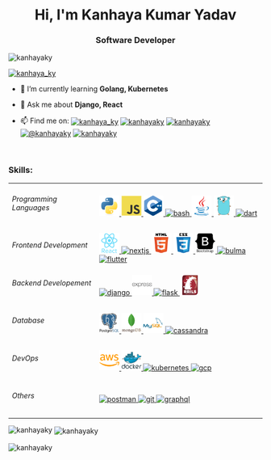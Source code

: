 <h1 align="center">Hi, I'm Kanhaya Kumar Yadav</h1>
<h3 align="center">Software Developer</h3>

<p align="left"> <img src="https://komarev.com/ghpvc/?username=kanhayaky&label=Profile%20views&color=0e75b6&style=flat" alt="kanhayaky" /> </p>

<p align="left"> <a href="https://twitter.com/kanhaya_ky" target="blank"><img src="https://img.shields.io/twitter/follow/kanhaya_ky?logo=twitter&style=for-the-badge" alt="kanhaya_ky" /></a> </p>

- 🌱 I’m currently learning **Golang, Kubernetes**

- 💬 Ask me about **Django, React**

- 📫 Find me on: <span align="left">
<a href="https://twitter.com/kanhaya_ky" target="blank"><img align="center" src="https://raw.githubusercontent.com/rahuldkjain/github-profile-readme-generator/master/src/images/icons/Social/twitter.svg" alt="kanhaya_ky" height="30" width="40" /></a>
<a href="https://linkedin.com/in/kanhayaky" target="blank"><img align="center" src="https://raw.githubusercontent.com/rahuldkjain/github-profile-readme-generator/master/src/images/icons/Social/linked-in-alt.svg" alt="kanhayaky" height="30" width="40" /></a>
<a href="https://instagram.com/kanhayaky" target="blank"><img align="center" src="https://raw.githubusercontent.com/rahuldkjain/github-profile-readme-generator/master/src/images/icons/Social/instagram.svg" alt="kanhayaky" height="30" width="40" /></a>
<a href="https://medium.com/@kanhayaky" target="blank"><img align="center" src="https://raw.githubusercontent.com/rahuldkjain/github-profile-readme-generator/master/src/images/icons/Social/medium.svg" alt="@kanhayaky" height="30" width="40" /></a>
<a href="https://www.leetcode.com/kanhayaky" target="blank"><img align="center" src="https://raw.githubusercontent.com/rahuldkjain/github-profile-readme-generator/master/src/images/icons/Social/leet-code.svg" alt="kanhayaky" height="30" width="40" /></a>
</span>

<br/>
<h3 align="left">Skills:</h3>
<table>
   <tr>
      <td><h6>Programming Languages</h6></td>
      <td> 
         <a href="https://www.python.org" target="_blank" rel="noreferrer">
         <img src="https://raw.githubusercontent.com/devicons/devicon/master/icons/python/python-original.svg" alt="python" width="40" height="40"/>
         </a>
         <a href="https://developer.mozilla.org/en-US/docs/Web/JavaScript" target="_blank" rel="noreferrer">
         <img src="https://raw.githubusercontent.com/devicons/devicon/master/icons/javascript/javascript-original.svg" alt="javascript" width="40" height="40"/>
         </a>
         <a href="https://www.w3schools.com/cpp/" target="_blank" rel="noreferrer">
         <img src="https://raw.githubusercontent.com/devicons/devicon/master/icons/cplusplus/cplusplus-original.svg" alt="cplusplus" width="40" height="40"/>
         </a>
         <a href="https://www.gnu.org/software/bash/" target="_blank" rel="noreferrer">
         <img src="https://www.vectorlogo.zone/logos/gnu_bash/gnu_bash-icon.svg" alt="bash" width="40" height="40"/>
         </a>
         <a href="https://www.java.com" target="_blank" rel="noreferrer">
         <img src="https://raw.githubusercontent.com/devicons/devicon/master/icons/java/java-original.svg" alt="java" width="40" height="40"/>
         </a>
         <a href="https://golang.org" target="_blank" rel="noreferrer">
         <img src="https://raw.githubusercontent.com/devicons/devicon/master/icons/go/go-original.svg" alt="go" width="40" height="40"/>
         </a>
         <a href="https://dart.dev" target="_blank" rel="noreferrer">
         <img src="https://www.vectorlogo.zone/logos/dartlang/dartlang-icon.svg" alt="dart" width="40" height="40"/>
         </a>
      </td>
   </tr>
  <tr>
      <td><h6>Frontend Development</h6></td>
      <td>
         <a href="https://reactjs.org/" target="_blank" rel="noreferrer">
         <img src="https://raw.githubusercontent.com/devicons/devicon/master/icons/react/react-original-wordmark.svg" alt="react" width="40" height="40"/>
         </a>
         <a href="https://nextjs.org/" target="_blank" rel="noreferrer"> <img src="https://cdn.worldvectorlogo.com/logos/nextjs-2.svg" alt="nextjs" width="40" height="40"/> </a>
         <a href="https://www.w3.org/html/" target="_blank" rel="noreferrer">
         <img src="https://raw.githubusercontent.com/devicons/devicon/master/icons/html5/html5-original-wordmark.svg" alt="html5" width="40" height="40"/>
         </a>
         <a href="https://www.w3schools.com/css/" target="_blank" rel="noreferrer">
         <img src="https://raw.githubusercontent.com/devicons/devicon/master/icons/css3/css3-original-wordmark.svg" alt="css3" width="40" height="40"/>
         </a>
         <a href="https://getbootstrap.com" target="_blank" rel="noreferrer">
         <img src="https://raw.githubusercontent.com/devicons/devicon/master/icons/bootstrap/bootstrap-plain-wordmark.svg" alt="bootstrap" width="40" height="40"/>
         </a>
         <a href="https://bulma.io/" target="_blank" rel="noreferrer">
         <img src="https://raw.githubusercontent.com/gilbarbara/logos/804dc257b59e144eaca5bc6ffd16949752c6f789/logos/bulma.svg" alt="bulma" width="40" height="40"/>
         </a>
         <a href="https://flutter.dev" target="_blank" rel="noreferrer">
         <img src="https://www.vectorlogo.zone/logos/flutterio/flutterio-icon.svg" alt="flutter" width="40" height="40"/>
         </a>
      </td>
   </tr>
   <tr>
      <td><h6>Backend Developement</h6></td>
      <td>
         <a href="https://www.djangoproject.com/" target="_blank" rel="noreferrer">
         <img src="https://cdn.worldvectorlogo.com/logos/django.svg" alt="django" width="40" height="40"/>
         </a>
         <a href="https://expressjs.com" target="_blank" rel="noreferrer">
         <img src="https://raw.githubusercontent.com/devicons/devicon/master/icons/express/express-original-wordmark.svg" alt="express" width="40" height="40"/>
         </a>
         <a href="https://flask.palletsprojects.com/" target="_blank" rel="noreferrer">
         <img src="https://www.vectorlogo.zone/logos/pocoo_flask/pocoo_flask-icon.svg" alt="flask" width="40" height="40"/>
         </a>
         <a href="https://rubyonrails.org" target="_blank" rel="noreferrer">
         <img src="https://raw.githubusercontent.com/devicons/devicon/master/icons/rails/rails-original-wordmark.svg" alt="rails" width="40" height="40"/>
         </a>
      </td>
   </tr>
   <tr>
      <td><h6>Database</h6></td>
      <td>
         <a href="https://www.postgresql.org" target="_blank" rel="noreferrer"> <img src="https://raw.githubusercontent.com/devicons/devicon/master/icons/postgresql/postgresql-original-wordmark.svg" alt="postgresql" width="40" height="40"/> </a>
         </a> <a href="https://www.mongodb.com/" target="_blank" rel="noreferrer"> <img src="https://raw.githubusercontent.com/devicons/devicon/master/icons/mongodb/mongodb-original-wordmark.svg" alt="mongodb" width="40" height="40"/> </a> <a href="https://www.mysql.com/" target="_blank" rel="noreferrer"> <img src="https://raw.githubusercontent.com/devicons/devicon/master/icons/mysql/mysql-original-wordmark.svg" alt="mysql" width="40" height="40"/> </a>
         <a href="https://cassandra.apache.org/" target="_blank" rel="noreferrer">
         <img src="https://www.vectorlogo.zone/logos/apache_cassandra/apache_cassandra-icon.svg" alt="cassandra" width="40" height="40"/>
         </a>
      </td>
   </tr>
    <tr>
      <td><h6>DevOps</h6></td>
      <td>
         <a href="https://aws.amazon.com" target="_blank" rel="noreferrer">
         <img src="https://raw.githubusercontent.com/devicons/devicon/master/icons/amazonwebservices/amazonwebservices-plain-wordmark.svg" alt="aws" width="40" height="40"/>
         </a>
         <a href="https://www.docker.com/" target="_blank" rel="noreferrer">
         <img src="https://raw.githubusercontent.com/devicons/devicon/master/icons/docker/docker-original-wordmark.svg" alt="docker" width="40" height="40"/>
         </a>
         <a href="https://kubernetes.io" target="_blank" rel="noreferrer">
         <img src="https://www.vectorlogo.zone/logos/kubernetes/kubernetes-icon.svg" alt="kubernetes" width="40" height="40"/>
         </a>
         <a href="https://cloud.google.com" target="_blank" rel="noreferrer">
         <img src="https://www.vectorlogo.zone/logos/google_cloud/google_cloud-icon.svg" alt="gcp" width="40" height="40"/>
         </a>
      </td>
   </tr>
   <tr>
      <td><h6>Others</h6></td>
      <td>
         <a href="https://postman.com" target="_blank" rel="noreferrer">
         <img src="https://www.vectorlogo.zone/logos/getpostman/getpostman-icon.svg" alt="postman" width="40" height="40"/>
         </a>
         <a href="https://git-scm.com/" target="_blank" rel="noreferrer">
         <img src="https://www.vectorlogo.zone/logos/git-scm/git-scm-icon.svg" alt="git" width="40" height="40"/>
         </a>
         <a href="https://graphql.org" target="_blank" rel="noreferrer">
         <img src="https://www.vectorlogo.zone/logos/graphql/graphql-icon.svg" alt="graphql" width="40" height="40"/>
         </a>
      </td>
   </tr>
</table>



<p><img align="left" src="https://github-readme-stats.vercel.app/api/top-langs?username=kanhayaky&show_icons=true&locale=en&layout=compact" alt="kanhayaky" /></p>

<p>&nbsp;<img align="center" src="https://github-readme-stats.vercel.app/api?username=kanhayaky&show_icons=true&locale=en" alt="kanhayaky" /></p>

<p><img align="center" src="https://github-readme-streak-stats.herokuapp.com/?user=kanhayaky&" alt="kanhayaky" /></p>
